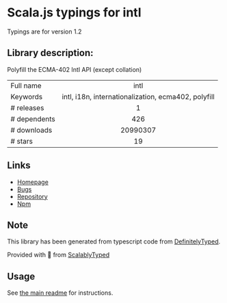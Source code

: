 
# Scala.js typings for intl

Typings are for version 1.2

## Library description:
Polyfill the ECMA-402 Intl API (except collation)

|                    |                 |
| ------------------ | :-------------: |
| Full name          | intl |
| Keywords           | intl, i18n, internationalization, ecma402, polyfill |
| # releases         | 1 |
| # dependents       | 426 |
| # downloads        | 20990307 |
| # stars            | 19 |

## Links
- [Homepage](https://github.com/andyearnshaw/Intl.js#readme)
- [Bugs](https://github.com/andyearnshaw/Intl.js/issues)
- [Repository](https://github.com/andyearnshaw/Intl.js)
- [Npm](https://www.npmjs.com/package/intl)
    


## Note
This library has been generated from typescript code from [DefinitelyTyped](https://definitelytyped.org).

Provided with :purple_heart: from [ScalablyTyped](https://github.com/oyvindberg/ScalablyTyped)

## Usage
See [the main readme](../../readme.md) for instructions.


